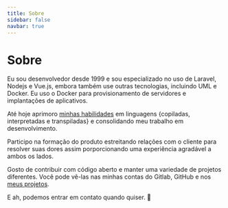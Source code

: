 ```yaml
---
title: Sobre
sidebar: false
navbar: true
---
```

# Sobre

Eu sou desenvolvedor desde 1999 e sou especializado no uso de Laravel, Nodejs e Vue.js, embora também use outras tecnologias, incluindo UML e Docker. Eu uso o Docker para provisionamento de servidores e implantações de aplicativos.

Até hoje aprimoro [minhas habilidades](stack.html) em linguagens {copiladas, interpretadas e transpiladas} e consolidando meu trabalho em desenvolvimento.

Participo na formação do produto estreitando relações com o cliente para resolver suas dores assim porporcionando uma experiência agradável a ambos os lados.

Gosto de contribuir com código aberto e manter uma variedade de projetos diferentes. Você pode vê-las nas minhas contas do Gitlab, GitHub e nos [meus projetos](projetos.html).

E ah, podemos entrar em contato quando quiser. 🙂
